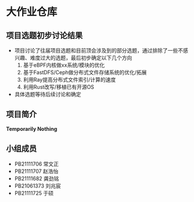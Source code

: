 # 大作业仓库

## 项目选题初步讨论结果

- 项目讨论了往届项目选题和目前顶会涉及到的部分选题，通过排除了一些不感兴趣、难度过大的选题，最后初步确定以下几个方向
  1. 基于eBPF内核做xx系统/模块的优化
  2. 基于FastDFS/Ceph做分布式文件存储系统的优化/拓展
  3. 利用Ray提高分布式文件索引/计算的速度
  4. 利用Rust改写/移植已有开源OS
- 具体选题等待后续讨论和确定

## 项目简介

**Temporarily Nothing**

## 小组成员

- PB21111706 常文正
- PB21111707 赵浩怡
- PB21111682 龚劲铭
- PB21061373 刘兆宸
- PB21111725 于硕

